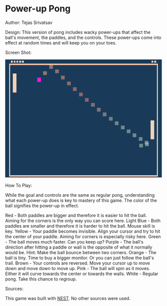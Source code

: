 # Power-up Pong

Author: Tejas Srivatsav

Design: This version of pong includes wacky power-ups that affect the ball's movement, the paddles, and the controls. These power-ups come into effect at random times and will keep you on your toes.

Screen Shot:

![Screen Shot](screenshot.png)


How To Play:

While the goal and controls are the same as regular pong, understanding what each power-up does is key to mastery of this game. The color of the ball signifies the power-up in effect.

Red - Both paddles are bigger and therefore it is easier to hit the ball. Aiming for the corners is the only way you can score here.
Light Blue - Both paddles are smaller and therefore it is harder to hit the ball. Mouse skill is key.
Yellow - Your paddle becomes invisible. Align your cursor and try to hit the center of your paddle. Aiming for corners is especially risky here.
Green - The ball moves much faster. Can you keep up?
Purple - The ball's direction after hitting a paddle or wall is the opposite of what it normally would be. Hint: Make the ball bounce between two corners.
Orange - The ball is tiny. Time to buy a bigger monitor. Or you can just follow the ball's trail. 
Brown - Your controls are reversed. Move your cursor up to move down and move down to move up.
Pink - The ball will spin as it moves. Either it will curve towards the center or towards the walls.
White - Regular pong. Take this chance to regroup.

Sources:

This game was built with [NEST](NEST.md). No other sources were used.
